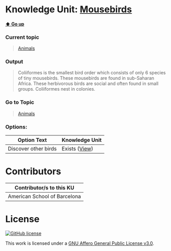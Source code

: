# Knowledge Unit: [Mousebirds](../../knowledge_units/animals/mousebirds.md)

#### [:arrow_up: Go up](../../topics/animals.md)
### Current topic
> [Animals](../../topics/animals.md)
### Output
> Coliiformes is the smallest bird order which consists of only 6 species of tiny mousebirds. These mousebirds are found in sub-Saharan Africa. These herbivorous birds are social and often found in small groups. Coliiformes nest in colonies.
### Go to Topic
> [Animals](../../topics/animals.md)

### Options: 

| Option Text | Knowledge Unit |
| - | - |  
| Discover other birds  |  Exists ([View](../../knowledge_units/animals/discover-other-birds.md))  | 

# Contributors

| Contributor/s to this KU |
| - | 
| American School of Barcelona |

# License
[![GitHub license](https://img.shields.io/github/license/inbrainz/cerebro)](https://github.com/inbrainz/cerebro/blob/master/LICENSE)

This work is licensed under a [GNU Affero General Public License v3.0](https://www.gnu.org/licenses/agpl-3.0.txt).